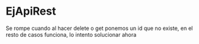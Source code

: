 # EjApiRest
Se rompe cuando al hacer delete o get ponemos un id que no existe, en el resto de casos funciona, lo intento solucionar ahora
